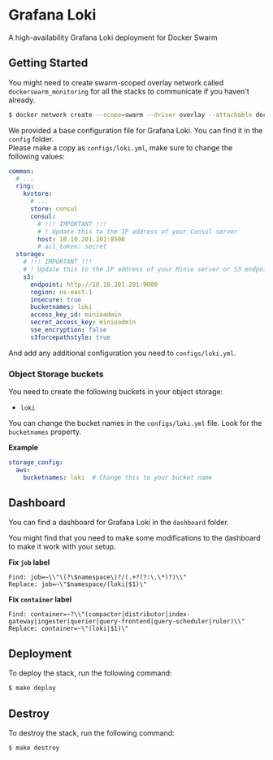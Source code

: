 # Grafana Loki
A high-availability Grafana Loki deployment for Docker Swarm

## Getting Started

You might need to create swarm-scoped overlay network called `dockerswarm_monitoring` for all the stacks to communicate if you haven't already.

```sh
$ docker network create --scope=swarm --driver overlay --attachable dockerswarm_monitoring
```

We provided a base configuration file for Grafana Loki. You can find it in the `config` folder.  
Please make a copy as `configs/loki.yml`, make sure to change the following values:

```yml
common:
  # ...
  ring:
    kvstore:
      # ...
      store: consul
      consul:
        # !!! IMPORTANT !!!
        # ! Update this to the IP address of your Consul server
        host: 10.10.201.201:8500
        # acl_token: secret
  storage:
    # !!! IMPORTANT !!!
    # ! Update this to the IP address of your Minio server or S3 endpoint
    s3: 
      endpoint: http://10.10.201.201:9000
      region: us-east-1
      insecure: true
      bucketnames: loki
      access_key_id: minioadmin
      secret_access_key: minioadmin
      sse_encryption: false
      s3forcepathstyle: true
```

And add any additional configuration you need to `configs/loki.yml`.

### Object Storage buckets

You need to create the following buckets in your object storage:
- `loki`

You can change the bucket names in the `configs/loki.yml` file. Look for the `bucketnames` property.

**Example**
```yaml
storage_config:
  aws:
    bucketnames: loki  # Change this to your bucket name
```

## Dashboard

You can find a dashboard for Grafana Loki in the `dashboard` folder.

You might find that you need to make some modifications to the dashboard to make it work with your setup.

**Fix `job` label**

```
Find: job=~\\"\(?\$namespace\)?/(.+?(?:\.\*)?)\\"
Replace: job=~\"$namespace/(loki|$1)\"
```

**Fix `container` label**
```
Find: container=~?\\"(compactor|distributor|index-gateway|ingester|querier|query-frontend|query-scheduler|ruler)\\"
Replace: container=~\"(loki|$1)\"
```

## Deployment

To deploy the stack, run the following command:

```sh
$ make deploy
```

## Destroy

To destroy the stack, run the following command:

```sh
$ make destroy
```
